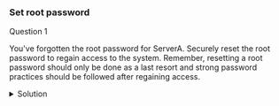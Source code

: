 ### Set root password

Question 1

You've forgotten the root password for ServerA. Securely reset the root password to regain access to the system. Remember, resetting a root password should only be done as a last resort and strong password practices should be followed after regaining access.

<details><summary>Solution</summary>


1. Reboot the system.

2. On the GRUB 2 boot screen, use the down arrow key to select "Advanced options for Red Hat Enterprise Linux."

3. Select the desired kernel version and press "e" to edit the boot options.

4. Go to the end of the line starting with linux by pressing Ctrl+E.

5. Add rd.break to the end of the linux line. (Optional: Remove any existing console= or vconsole.keymap= options to avoid conflicts)

6. Press Ctrl+X to start the system with the changed parameters.

7. You will be dropped into an emergency shell prompt.

8. Remount the root filesystem as writable with:
```
    mount -o remount,rw /sysroot
```
9. Enter the chroot environment:
```
    chroot /sysroot
```
10. Reset the root password:
```
    passwd root
```
(Set a strong password and avoid using the example password "word" in a real environment) 

11. Enable SELinux relabeling:
```
    touch /.autorelabel
```
    Exit the chroot environment and emergency shell with two Ctrl+D key presses.

    The system will automatically reboot with SELinux performing a relabeling process (this might take some time).
    Once the reboot is complete, you should be able to log in with the newly set root password.


</details>